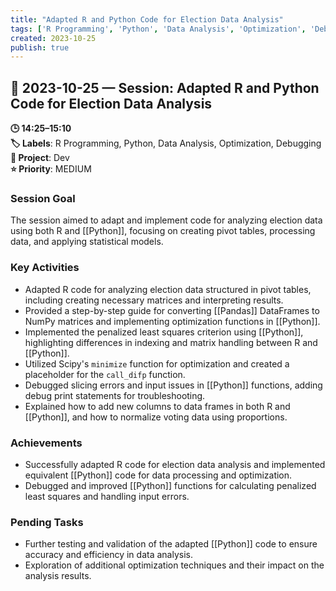 ```yaml
---
title: "Adapted R and Python Code for Election Data Analysis"
tags: ['R Programming', 'Python', 'Data Analysis', 'Optimization', 'Debugging']
created: 2023-10-25
publish: true
---
```


## 📅 2023-10-25 — Session: Adapted R and Python Code for Election Data Analysis

**🕒 14:25–15:10**  
**🏷️ Labels**: R Programming, Python, Data Analysis, Optimization, Debugging  
**📂 Project**: Dev  
**⭐ Priority**: MEDIUM  


### Session Goal
The session aimed to adapt and implement code for analyzing election data using both R and [[Python]], focusing on creating pivot tables, processing data, and applying statistical models.

### Key Activities
- Adapted R code for analyzing election data structured in pivot tables, including creating necessary matrices and interpreting results.
- Provided a step-by-step guide for converting [[Pandas]] DataFrames to NumPy matrices and implementing optimization functions in [[Python]].
- Implemented the penalized least squares criterion using [[Python]], highlighting differences in indexing and matrix handling between R and [[Python]].
- Utilized Scipy's `minimize` function for optimization and created a placeholder for the `call_difp` function.
- Debugged slicing errors and input issues in [[Python]] functions, adding debug print statements for troubleshooting.
- Explained how to add new columns to data frames in both R and [[Python]], and how to normalize voting data using proportions.

### Achievements
- Successfully adapted R code for election data analysis and implemented equivalent [[Python]] code for data processing and optimization.
- Debugged and improved [[Python]] functions for calculating penalized least squares and handling input errors.

### Pending Tasks
- Further testing and validation of the adapted [[Python]] code to ensure accuracy and efficiency in data analysis.
- Exploration of additional optimization techniques and their impact on the analysis results.
